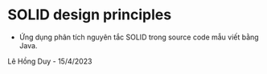 # SOLID design principles

- Ứng dụng phân tích nguyên tắc SOLID trong source code mẫu viết bằng Java.

Lê Hồng Duy - 15/4/2023

